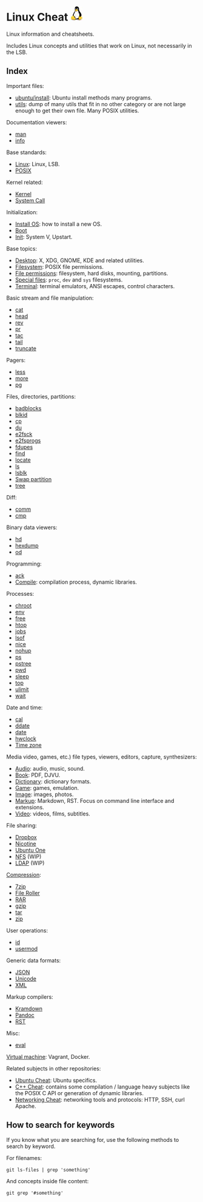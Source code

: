 # Linux Cheat ![logo](logo.jpg)

Linux information and cheatsheets.

Includes Linux concepts and utilities that work on Linux, not necessarily in the LSB.

## Index

Important files:

- [ubuntu/install](ubuntu/install.sh): Ubuntu install methods many programs.
- [utils](utils.sh): dump of many utils that fit in no other category or are not large enough to get their own file. Many POSIX utilities.

Documentation viewers:

- [man](man.sh)
- [info](info.sh)

Base standards:

- [Linux](linux.md): Linux, LSB.
- [POSIX](posix.md)

Kernel related:

- [Kernel](kernel/)
- [System Call](system-call/)

Initialization:

- [Install OS](install-os.md): how to install a new OS.
- [Boot](boot.md)
- [Init](init.md): System V, Upstart.

Base topics:

- [Desktop](desktop/): X, XDG, GNOME, KDE and related utilities.
- [Filesystem](filesystem.md): POSIX file permissions.
- [File permissions](file-permissions.md): filesystem, hard disks, mounting, partitions.
- [Special files](special-files.md): `proc`, `dev` and `sys` filesystems.
- [Terminal](terminal.md): terminal emulators, ANSI escapes, control characters.

Basic stream and file manipulation:

- [cat](cat.md)
- [head](head.md)
- [rev](rev.sh)
- [pr](pr.md)
- [tac](tac.md)
- [tail](tail.md)
- [truncate](truncate.md)

Pagers:

- [less](less.md)
- [more](more.md)
- [pg](pg.md)

Files, directories, partitions:

- [badblocks](badblocks.md)
- [blkid](blkid.md)
- [cp](cp.sh)
- [du](du.md)
- [e2fsck](e2fsck.md)
- [e2fsprogs](e2progs.md)
- [fdupes](fdupes.md)
- [find](find.md)
- [locate](locate.md)
- [ls](ls.md)
- [lsblk](lsblk.md)
- [Swap partition](swap-partition.md)
- [tree](tree.md)

Diff:

- [comm](comm.md)
- [cmp](cmp.md)

Binary data viewers:

- [hd](hd.md)
- [hexdump](hexdump.md)
- [od](od.md)

Programming:

- [ack](ack.sh)
- [Compile](compile/): compilation process, dynamic libraries.

Processes:

- [chroot](chroot.sh)
- [env](env.sh)
- [free](env.md)
- [htop](htop.md)
- [jobs](jobs.sh)
- [lsof](lsof.md)
- [nice](nice.sh)
- [nohup](nohup.sh)
- [ps](ps.md)
- [pstree](pstree.sh)
- [pwd](pwd.sh)
- [sleep](sleep.sh)
- [top](top.md)
- [ulimit](ulimit.md)
- [wait](wait.sh)

Date and time:

- [cal](cal.md)
- [ddate](ddate.md)
- [date](date.md)
- [hwclock](hwclock.md)
- [Time zone](time-zone.md)

Media video, games, etc.) file types, viewers, editors, capture, synthesizers:

- [Audio](audio/): audio, music, sound.
- [Book](book.md): PDF, DJVU.
- [Dictionary](dictionary.md): dictionary formats.
- [Game](game.md): games, emulation.
- [Image](image/): images, photos.
- [Markup](markup/): Markdown, RST. Focus on command line interface and extensions.
- [Video](video.md): videos, films, subtitles.

File sharing:

- [Dropbox](dropbox.md)
- [Nicotine](nicotine.md)
- [Ubuntu One](ubuntu-one.md)
- [NFS](nfs.md) (WIP)
- [LDAP](ldap.md) (WIP)

[Compression](compression.md):

- [7zip](7zip.md)
- [File Roller](file-roller.md)
- [RAR](rar.md)
- [gzip](gzip.md)
- [tar](tar.md)
- [zip](zip.md)

User operations:

- [id](id.md)
- [usermod](usermod.md)

Generic data formats:

- [JSON](json.md)
- [Unicode](unicode.md)
- [XML](xml/)

Markup compilers:

- [Kramdown](kramdown/)
- [Pandoc](pandoc/)
- [RST](rst/)

Misc:

- [eval](eval.sh)

[Virtual machine](virtual-machine/): Vagrant, Docker.

Related subjects in other repositories:

- [Ubuntu Cheat](https://github.com/cirosantilli/ubuntu-cheat): Ubuntu specifics.
- [C++ Cheat](https://github.com/cirosantilli/cpp-cheat): contains some compilation / language heavy subjects like the POSIX C API or generation of dynamic libraries.
- [Networking Cheat](https://github.com/cirosantilli/networking-cheat): networking tools and protocols: HTTP, SSH, curl Apache.

## How to search for keywords

If you know what you are searching for, use the following methods to search by keyword.

For filenames:

    git ls-files | grep 'something'

And concepts inside file content:

    git grep '#something'

